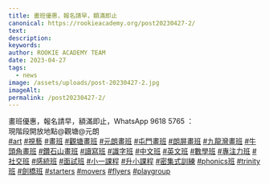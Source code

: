 ```yaml
---
title: 畫班優惠，報名請早，額滿即止
canonical: https://rookieacademy.org/post20230427-2/
text: 
description: 
keywords: 
author: ROOKIE ACADEMY TEAM
date: 2023-04-27
tags:
  - news
image: /assets/uploads/post-20230427-2.jpg
imageAlt: 
permalink: /post20230427-2/
---
```


<span class="x193iq5w xeuugli x13faqbe x1vvkbs x1xmvt09 x1lliihq x1s928wv xhkezso x1gmr53x x1cpjm7i x1fgarty x1943h6x xudqn12 x3x7a5m x6prxxf xvq8zen xo1l8bm xzsf02u x1yc453h" dir="auto"><div class="xdj266r x11i5rnm xat24cr x1mh8g0r x1vvkbs x126k92a"><div dir="auto" style="text-align: start;">畫班優惠，報名請早，額滿即止，WhatsApp 9618 5765 ：</div></div><div class="x11i5rnm xat24cr x1mh8g0r x1vvkbs xtlvy1s x126k92a"><div dir="auto" style="text-align: start;">現階段開放地點@觀塘@元朗</div></div><div class="x11i5rnm xat24cr x1mh8g0r x1vvkbs xtlvy1s x126k92a"><div dir="auto" style="text-align: start;"><span><a class="x1i10hfl xjbqb8w x6umtig x1b1mbwd xaqea5y xav7gou x9f619 x1ypdohk xt0psk2 xe8uvvx xdj266r x11i5rnm xat24cr x1mh8g0r xexx8yu x4uap5 x18d9i69 xkhd6sd x16tdsg8 x1hl2dhg xggy1nq x1a2a7pz xt0b8zv x1qq9wsj xo1l8bm" href="https://www.facebook.com/hashtag/art?__eep__=6&amp;__cft__[0]=AZVKUNbbzKyUCO7lWUfulfkyUdlHQtJWAyMX0VB5-ckogkdAX-dWk7-8v3doGkIfYDDxNzXlKdirpLzlmCx_5u-XAV8QIlFeAvmUZML2cFetcwZgu3QMP6uzqPrxw6T-TpKkXQjyvnkGfWZ1YBGbkyDl81vLjbjj8fBGSoYvC2hb4Xk-sXacW-bIbWbtCInBJrs&amp;__tn__=*NK-R" role="link" tabindex="0">#art</a></span> <span><a class="x1i10hfl xjbqb8w x6umtig x1b1mbwd xaqea5y xav7gou x9f619 x1ypdohk xt0psk2 xe8uvvx xdj266r x11i5rnm xat24cr x1mh8g0r xexx8yu x4uap5 x18d9i69 xkhd6sd x16tdsg8 x1hl2dhg xggy1nq x1a2a7pz xt0b8zv x1qq9wsj xo1l8bm" href="https://www.facebook.com/hashtag/%E8%A6%96%E8%97%9D?__eep__=6&amp;__cft__[0]=AZVKUNbbzKyUCO7lWUfulfkyUdlHQtJWAyMX0VB5-ckogkdAX-dWk7-8v3doGkIfYDDxNzXlKdirpLzlmCx_5u-XAV8QIlFeAvmUZML2cFetcwZgu3QMP6uzqPrxw6T-TpKkXQjyvnkGfWZ1YBGbkyDl81vLjbjj8fBGSoYvC2hb4Xk-sXacW-bIbWbtCInBJrs&amp;__tn__=*NK-R" role="link" tabindex="0">#視藝</a></span> <span><a class="x1i10hfl xjbqb8w x6umtig x1b1mbwd xaqea5y xav7gou x9f619 x1ypdohk xt0psk2 xe8uvvx xdj266r x11i5rnm xat24cr x1mh8g0r xexx8yu x4uap5 x18d9i69 xkhd6sd x16tdsg8 x1hl2dhg xggy1nq x1a2a7pz xt0b8zv x1qq9wsj xo1l8bm" href="https://www.facebook.com/hashtag/%E7%95%AB%E7%8F%AD?__eep__=6&amp;__cft__[0]=AZVKUNbbzKyUCO7lWUfulfkyUdlHQtJWAyMX0VB5-ckogkdAX-dWk7-8v3doGkIfYDDxNzXlKdirpLzlmCx_5u-XAV8QIlFeAvmUZML2cFetcwZgu3QMP6uzqPrxw6T-TpKkXQjyvnkGfWZ1YBGbkyDl81vLjbjj8fBGSoYvC2hb4Xk-sXacW-bIbWbtCInBJrs&amp;__tn__=*NK-R" role="link" tabindex="0">#畫班</a></span> <span><a class="x1i10hfl xjbqb8w x6umtig x1b1mbwd xaqea5y xav7gou x9f619 x1ypdohk xt0psk2 xe8uvvx xdj266r x11i5rnm xat24cr x1mh8g0r xexx8yu x4uap5 x18d9i69 xkhd6sd x16tdsg8 x1hl2dhg xggy1nq x1a2a7pz xt0b8zv x1qq9wsj xo1l8bm" href="https://www.facebook.com/hashtag/%E8%A7%80%E5%A1%98%E7%95%AB%E7%8F%AD?__eep__=6&amp;__cft__[0]=AZVKUNbbzKyUCO7lWUfulfkyUdlHQtJWAyMX0VB5-ckogkdAX-dWk7-8v3doGkIfYDDxNzXlKdirpLzlmCx_5u-XAV8QIlFeAvmUZML2cFetcwZgu3QMP6uzqPrxw6T-TpKkXQjyvnkGfWZ1YBGbkyDl81vLjbjj8fBGSoYvC2hb4Xk-sXacW-bIbWbtCInBJrs&amp;__tn__=*NK-R" role="link" tabindex="0">#觀塘畫班</a></span> <span><a class="x1i10hfl xjbqb8w x6umtig x1b1mbwd xaqea5y xav7gou x9f619 x1ypdohk xt0psk2 xe8uvvx xdj266r x11i5rnm xat24cr x1mh8g0r xexx8yu x4uap5 x18d9i69 xkhd6sd x16tdsg8 x1hl2dhg xggy1nq x1a2a7pz xt0b8zv x1qq9wsj xo1l8bm" href="https://www.facebook.com/hashtag/%E5%85%83%E6%9C%97%E7%95%AB%E7%8F%AD?__eep__=6&amp;__cft__[0]=AZVKUNbbzKyUCO7lWUfulfkyUdlHQtJWAyMX0VB5-ckogkdAX-dWk7-8v3doGkIfYDDxNzXlKdirpLzlmCx_5u-XAV8QIlFeAvmUZML2cFetcwZgu3QMP6uzqPrxw6T-TpKkXQjyvnkGfWZ1YBGbkyDl81vLjbjj8fBGSoYvC2hb4Xk-sXacW-bIbWbtCInBJrs&amp;__tn__=*NK-R" role="link" tabindex="0">#元朗畫班</a></span> <span><a class="x1i10hfl xjbqb8w x6umtig x1b1mbwd xaqea5y xav7gou x9f619 x1ypdohk xt0psk2 xe8uvvx xdj266r x11i5rnm xat24cr x1mh8g0r xexx8yu x4uap5 x18d9i69 xkhd6sd x16tdsg8 x1hl2dhg xggy1nq x1a2a7pz xt0b8zv x1qq9wsj xo1l8bm" href="https://www.facebook.com/hashtag/%E5%B1%AF%E9%96%80%E7%95%AB%E7%8F%AD?__eep__=6&amp;__cft__[0]=AZVKUNbbzKyUCO7lWUfulfkyUdlHQtJWAyMX0VB5-ckogkdAX-dWk7-8v3doGkIfYDDxNzXlKdirpLzlmCx_5u-XAV8QIlFeAvmUZML2cFetcwZgu3QMP6uzqPrxw6T-TpKkXQjyvnkGfWZ1YBGbkyDl81vLjbjj8fBGSoYvC2hb4Xk-sXacW-bIbWbtCInBJrs&amp;__tn__=*NK-R" role="link" tabindex="0">#屯門畫班</a></span> <span><a class="x1i10hfl xjbqb8w x6umtig x1b1mbwd xaqea5y xav7gou x9f619 x1ypdohk xt0psk2 xe8uvvx xdj266r x11i5rnm xat24cr x1mh8g0r xexx8yu x4uap5 x18d9i69 xkhd6sd x16tdsg8 x1hl2dhg xggy1nq x1a2a7pz xt0b8zv x1qq9wsj xo1l8bm" href="https://www.facebook.com/hashtag/%E6%9C%97%E5%B1%8F%E7%95%AB%E7%8F%AD?__eep__=6&amp;__cft__[0]=AZVKUNbbzKyUCO7lWUfulfkyUdlHQtJWAyMX0VB5-ckogkdAX-dWk7-8v3doGkIfYDDxNzXlKdirpLzlmCx_5u-XAV8QIlFeAvmUZML2cFetcwZgu3QMP6uzqPrxw6T-TpKkXQjyvnkGfWZ1YBGbkyDl81vLjbjj8fBGSoYvC2hb4Xk-sXacW-bIbWbtCInBJrs&amp;__tn__=*NK-R" role="link" tabindex="0">#朗屏畫班</a></span> <span><a class="x1i10hfl xjbqb8w x6umtig x1b1mbwd xaqea5y xav7gou x9f619 x1ypdohk xt0psk2 xe8uvvx xdj266r x11i5rnm xat24cr x1mh8g0r xexx8yu x4uap5 x18d9i69 xkhd6sd x16tdsg8 x1hl2dhg xggy1nq x1a2a7pz xt0b8zv x1qq9wsj xo1l8bm" href="https://www.facebook.com/hashtag/%E4%B9%9D%E9%BE%8D%E7%81%A3%E7%95%AB%E7%8F%AD?__eep__=6&amp;__cft__[0]=AZVKUNbbzKyUCO7lWUfulfkyUdlHQtJWAyMX0VB5-ckogkdAX-dWk7-8v3doGkIfYDDxNzXlKdirpLzlmCx_5u-XAV8QIlFeAvmUZML2cFetcwZgu3QMP6uzqPrxw6T-TpKkXQjyvnkGfWZ1YBGbkyDl81vLjbjj8fBGSoYvC2hb4Xk-sXacW-bIbWbtCInBJrs&amp;__tn__=*NK-R" role="link" tabindex="0">#九龍灣畫班</a></span> <span><a class="x1i10hfl xjbqb8w x6umtig x1b1mbwd xaqea5y xav7gou x9f619 x1ypdohk xt0psk2 xe8uvvx xdj266r x11i5rnm xat24cr x1mh8g0r xexx8yu x4uap5 x18d9i69 xkhd6sd x16tdsg8 x1hl2dhg xggy1nq x1a2a7pz xt0b8zv x1qq9wsj xo1l8bm" href="https://www.facebook.com/hashtag/%E7%89%9B%E9%A0%AD%E8%A7%92%E7%95%AB%E7%8F%AD?__eep__=6&amp;__cft__[0]=AZVKUNbbzKyUCO7lWUfulfkyUdlHQtJWAyMX0VB5-ckogkdAX-dWk7-8v3doGkIfYDDxNzXlKdirpLzlmCx_5u-XAV8QIlFeAvmUZML2cFetcwZgu3QMP6uzqPrxw6T-TpKkXQjyvnkGfWZ1YBGbkyDl81vLjbjj8fBGSoYvC2hb4Xk-sXacW-bIbWbtCInBJrs&amp;__tn__=*NK-R" role="link" tabindex="0">#牛頭角畫班</a></span> <span><a class="x1i10hfl xjbqb8w x6umtig x1b1mbwd xaqea5y xav7gou x9f619 x1ypdohk xt0psk2 xe8uvvx xdj266r x11i5rnm xat24cr x1mh8g0r xexx8yu x4uap5 x18d9i69 xkhd6sd x16tdsg8 x1hl2dhg xggy1nq x1a2a7pz xt0b8zv x1qq9wsj xo1l8bm" href="https://www.facebook.com/hashtag/%E9%91%BD%E7%9F%B3%E5%B1%B1%E7%95%AB%E7%8F%AD?__eep__=6&amp;__cft__[0]=AZVKUNbbzKyUCO7lWUfulfkyUdlHQtJWAyMX0VB5-ckogkdAX-dWk7-8v3doGkIfYDDxNzXlKdirpLzlmCx_5u-XAV8QIlFeAvmUZML2cFetcwZgu3QMP6uzqPrxw6T-TpKkXQjyvnkGfWZ1YBGbkyDl81vLjbjj8fBGSoYvC2hb4Xk-sXacW-bIbWbtCInBJrs&amp;__tn__=*NK-R" role="link" tabindex="0">#鑽石山畫班</a></span> <span><a class="x1i10hfl xjbqb8w x6umtig x1b1mbwd xaqea5y xav7gou x9f619 x1ypdohk xt0psk2 xe8uvvx xdj266r x11i5rnm xat24cr x1mh8g0r xexx8yu x4uap5 x18d9i69 xkhd6sd x16tdsg8 x1hl2dhg xggy1nq x1a2a7pz xt0b8zv x1qq9wsj xo1l8bm" href="https://www.facebook.com/hashtag/%E8%AE%80%E5%AF%AB%E7%8F%AD?__eep__=6&amp;__cft__[0]=AZVKUNbbzKyUCO7lWUfulfkyUdlHQtJWAyMX0VB5-ckogkdAX-dWk7-8v3doGkIfYDDxNzXlKdirpLzlmCx_5u-XAV8QIlFeAvmUZML2cFetcwZgu3QMP6uzqPrxw6T-TpKkXQjyvnkGfWZ1YBGbkyDl81vLjbjj8fBGSoYvC2hb4Xk-sXacW-bIbWbtCInBJrs&amp;__tn__=*NK-R" role="link" tabindex="0">#讀寫班</a></span> <span><a class="x1i10hfl xjbqb8w x6umtig x1b1mbwd xaqea5y xav7gou x9f619 x1ypdohk xt0psk2 xe8uvvx xdj266r x11i5rnm xat24cr x1mh8g0r xexx8yu x4uap5 x18d9i69 xkhd6sd x16tdsg8 x1hl2dhg xggy1nq x1a2a7pz xt0b8zv x1qq9wsj xo1l8bm" href="https://www.facebook.com/hashtag/%E8%AD%98%E5%AD%97%E7%8F%AD?__eep__=6&amp;__cft__[0]=AZVKUNbbzKyUCO7lWUfulfkyUdlHQtJWAyMX0VB5-ckogkdAX-dWk7-8v3doGkIfYDDxNzXlKdirpLzlmCx_5u-XAV8QIlFeAvmUZML2cFetcwZgu3QMP6uzqPrxw6T-TpKkXQjyvnkGfWZ1YBGbkyDl81vLjbjj8fBGSoYvC2hb4Xk-sXacW-bIbWbtCInBJrs&amp;__tn__=*NK-R" role="link" tabindex="0">#識字班</a></span> <span><a class="x1i10hfl xjbqb8w x6umtig x1b1mbwd xaqea5y xav7gou x9f619 x1ypdohk xt0psk2 xe8uvvx xdj266r x11i5rnm xat24cr x1mh8g0r xexx8yu x4uap5 x18d9i69 xkhd6sd x16tdsg8 x1hl2dhg xggy1nq x1a2a7pz xt0b8zv x1qq9wsj xo1l8bm" href="https://www.facebook.com/hashtag/%E4%B8%AD%E6%96%87%E7%8F%AD?__eep__=6&amp;__cft__[0]=AZVKUNbbzKyUCO7lWUfulfkyUdlHQtJWAyMX0VB5-ckogkdAX-dWk7-8v3doGkIfYDDxNzXlKdirpLzlmCx_5u-XAV8QIlFeAvmUZML2cFetcwZgu3QMP6uzqPrxw6T-TpKkXQjyvnkGfWZ1YBGbkyDl81vLjbjj8fBGSoYvC2hb4Xk-sXacW-bIbWbtCInBJrs&amp;__tn__=*NK-R" role="link" tabindex="0">#中文班</a></span> <span><a class="x1i10hfl xjbqb8w x6umtig x1b1mbwd xaqea5y xav7gou x9f619 x1ypdohk xt0psk2 xe8uvvx xdj266r x11i5rnm xat24cr x1mh8g0r xexx8yu x4uap5 x18d9i69 xkhd6sd x16tdsg8 x1hl2dhg xggy1nq x1a2a7pz xt0b8zv x1qq9wsj xo1l8bm" href="https://www.facebook.com/hashtag/%E8%8B%B1%E6%96%87%E7%8F%AD?__eep__=6&amp;__cft__[0]=AZVKUNbbzKyUCO7lWUfulfkyUdlHQtJWAyMX0VB5-ckogkdAX-dWk7-8v3doGkIfYDDxNzXlKdirpLzlmCx_5u-XAV8QIlFeAvmUZML2cFetcwZgu3QMP6uzqPrxw6T-TpKkXQjyvnkGfWZ1YBGbkyDl81vLjbjj8fBGSoYvC2hb4Xk-sXacW-bIbWbtCInBJrs&amp;__tn__=*NK-R" role="link" tabindex="0">#英文班</a></span> <span><a class="x1i10hfl xjbqb8w x6umtig x1b1mbwd xaqea5y xav7gou x9f619 x1ypdohk xt0psk2 xe8uvvx xdj266r x11i5rnm xat24cr x1mh8g0r xexx8yu x4uap5 x18d9i69 xkhd6sd x16tdsg8 x1hl2dhg xggy1nq x1a2a7pz xt0b8zv x1qq9wsj xo1l8bm" href="https://www.facebook.com/hashtag/%E6%95%B8%E5%AD%B8%E7%8F%AD?__eep__=6&amp;__cft__[0]=AZVKUNbbzKyUCO7lWUfulfkyUdlHQtJWAyMX0VB5-ckogkdAX-dWk7-8v3doGkIfYDDxNzXlKdirpLzlmCx_5u-XAV8QIlFeAvmUZML2cFetcwZgu3QMP6uzqPrxw6T-TpKkXQjyvnkGfWZ1YBGbkyDl81vLjbjj8fBGSoYvC2hb4Xk-sXacW-bIbWbtCInBJrs&amp;__tn__=*NK-R" role="link" tabindex="0">#數學班</a></span> <span><a class="x1i10hfl xjbqb8w x6umtig x1b1mbwd xaqea5y xav7gou x9f619 x1ypdohk xt0psk2 xe8uvvx xdj266r x11i5rnm xat24cr x1mh8g0r xexx8yu x4uap5 x18d9i69 xkhd6sd x16tdsg8 x1hl2dhg xggy1nq x1a2a7pz xt0b8zv x1qq9wsj xo1l8bm" href="https://www.facebook.com/hashtag/%E5%B0%88%E6%B3%A8%E5%8A%9B%E7%8F%AD?__eep__=6&amp;__cft__[0]=AZVKUNbbzKyUCO7lWUfulfkyUdlHQtJWAyMX0VB5-ckogkdAX-dWk7-8v3doGkIfYDDxNzXlKdirpLzlmCx_5u-XAV8QIlFeAvmUZML2cFetcwZgu3QMP6uzqPrxw6T-TpKkXQjyvnkGfWZ1YBGbkyDl81vLjbjj8fBGSoYvC2hb4Xk-sXacW-bIbWbtCInBJrs&amp;__tn__=*NK-R" role="link" tabindex="0">#專注力班</a></span> <span><a class="x1i10hfl xjbqb8w x6umtig x1b1mbwd xaqea5y xav7gou x9f619 x1ypdohk xt0psk2 xe8uvvx xdj266r x11i5rnm xat24cr x1mh8g0r xexx8yu x4uap5 x18d9i69 xkhd6sd x16tdsg8 x1hl2dhg xggy1nq x1a2a7pz xt0b8zv x1qq9wsj xo1l8bm" href="https://www.facebook.com/hashtag/%E7%A4%BE%E4%BA%A4%E7%8F%AD?__eep__=6&amp;__cft__[0]=AZVKUNbbzKyUCO7lWUfulfkyUdlHQtJWAyMX0VB5-ckogkdAX-dWk7-8v3doGkIfYDDxNzXlKdirpLzlmCx_5u-XAV8QIlFeAvmUZML2cFetcwZgu3QMP6uzqPrxw6T-TpKkXQjyvnkGfWZ1YBGbkyDl81vLjbjj8fBGSoYvC2hb4Xk-sXacW-bIbWbtCInBJrs&amp;__tn__=*NK-R" role="link" tabindex="0">#社交班</a></span> <span><a class="x1i10hfl xjbqb8w x6umtig x1b1mbwd xaqea5y xav7gou x9f619 x1ypdohk xt0psk2 xe8uvvx xdj266r x11i5rnm xat24cr x1mh8g0r xexx8yu x4uap5 x18d9i69 xkhd6sd x16tdsg8 x1hl2dhg xggy1nq x1a2a7pz xt0b8zv x1qq9wsj xo1l8bm" href="https://www.facebook.com/hashtag/%E6%84%9F%E7%B5%B1%E7%8F%AD?__eep__=6&amp;__cft__[0]=AZVKUNbbzKyUCO7lWUfulfkyUdlHQtJWAyMX0VB5-ckogkdAX-dWk7-8v3doGkIfYDDxNzXlKdirpLzlmCx_5u-XAV8QIlFeAvmUZML2cFetcwZgu3QMP6uzqPrxw6T-TpKkXQjyvnkGfWZ1YBGbkyDl81vLjbjj8fBGSoYvC2hb4Xk-sXacW-bIbWbtCInBJrs&amp;__tn__=*NK-R" role="link" tabindex="0">#感統班</a></span> <span><a class="x1i10hfl xjbqb8w x6umtig x1b1mbwd xaqea5y xav7gou x9f619 x1ypdohk xt0psk2 xe8uvvx xdj266r x11i5rnm xat24cr x1mh8g0r xexx8yu x4uap5 x18d9i69 xkhd6sd x16tdsg8 x1hl2dhg xggy1nq x1a2a7pz xt0b8zv x1qq9wsj xo1l8bm" href="https://www.facebook.com/hashtag/%E9%9D%A2%E8%A9%A6%E7%8F%AD?__eep__=6&amp;__cft__[0]=AZVKUNbbzKyUCO7lWUfulfkyUdlHQtJWAyMX0VB5-ckogkdAX-dWk7-8v3doGkIfYDDxNzXlKdirpLzlmCx_5u-XAV8QIlFeAvmUZML2cFetcwZgu3QMP6uzqPrxw6T-TpKkXQjyvnkGfWZ1YBGbkyDl81vLjbjj8fBGSoYvC2hb4Xk-sXacW-bIbWbtCInBJrs&amp;__tn__=*NK-R" role="link" tabindex="0">#面試班</a></span> <span><a class="x1i10hfl xjbqb8w x6umtig x1b1mbwd xaqea5y xav7gou x9f619 x1ypdohk xt0psk2 xe8uvvx xdj266r x11i5rnm xat24cr x1mh8g0r xexx8yu x4uap5 x18d9i69 xkhd6sd x16tdsg8 x1hl2dhg xggy1nq x1a2a7pz xt0b8zv x1qq9wsj xo1l8bm" href="https://www.facebook.com/hashtag/%E5%B0%8F%E4%B8%80%E8%AA%B2%E7%A8%8B?__eep__=6&amp;__cft__[0]=AZVKUNbbzKyUCO7lWUfulfkyUdlHQtJWAyMX0VB5-ckogkdAX-dWk7-8v3doGkIfYDDxNzXlKdirpLzlmCx_5u-XAV8QIlFeAvmUZML2cFetcwZgu3QMP6uzqPrxw6T-TpKkXQjyvnkGfWZ1YBGbkyDl81vLjbjj8fBGSoYvC2hb4Xk-sXacW-bIbWbtCInBJrs&amp;__tn__=*NK-R" role="link" tabindex="0">#小一課程</a></span> <span><a class="x1i10hfl xjbqb8w x6umtig x1b1mbwd xaqea5y xav7gou x9f619 x1ypdohk xt0psk2 xe8uvvx xdj266r x11i5rnm xat24cr x1mh8g0r xexx8yu x4uap5 x18d9i69 xkhd6sd x16tdsg8 x1hl2dhg xggy1nq x1a2a7pz xt0b8zv x1qq9wsj xo1l8bm" href="https://www.facebook.com/hashtag/%E5%8D%87%E5%B0%8F%E8%AA%B2%E7%A8%8B?__eep__=6&amp;__cft__[0]=AZVKUNbbzKyUCO7lWUfulfkyUdlHQtJWAyMX0VB5-ckogkdAX-dWk7-8v3doGkIfYDDxNzXlKdirpLzlmCx_5u-XAV8QIlFeAvmUZML2cFetcwZgu3QMP6uzqPrxw6T-TpKkXQjyvnkGfWZ1YBGbkyDl81vLjbjj8fBGSoYvC2hb4Xk-sXacW-bIbWbtCInBJrs&amp;__tn__=*NK-R" role="link" tabindex="0">#升小課程</a></span> <span><a class="x1i10hfl xjbqb8w x6umtig x1b1mbwd xaqea5y xav7gou x9f619 x1ypdohk xt0psk2 xe8uvvx xdj266r x11i5rnm xat24cr x1mh8g0r xexx8yu x4uap5 x18d9i69 xkhd6sd x16tdsg8 x1hl2dhg xggy1nq x1a2a7pz xt0b8zv x1qq9wsj xo1l8bm" href="https://www.facebook.com/hashtag/%E5%AF%86%E9%9B%86%E5%BC%8F%E8%A8%93%E7%B7%B4?__eep__=6&amp;__cft__[0]=AZVKUNbbzKyUCO7lWUfulfkyUdlHQtJWAyMX0VB5-ckogkdAX-dWk7-8v3doGkIfYDDxNzXlKdirpLzlmCx_5u-XAV8QIlFeAvmUZML2cFetcwZgu3QMP6uzqPrxw6T-TpKkXQjyvnkGfWZ1YBGbkyDl81vLjbjj8fBGSoYvC2hb4Xk-sXacW-bIbWbtCInBJrs&amp;__tn__=*NK-R" role="link" tabindex="0">#密集式訓練</a></span> <span><a class="x1i10hfl xjbqb8w x6umtig x1b1mbwd xaqea5y xav7gou x9f619 x1ypdohk xt0psk2 xe8uvvx xdj266r x11i5rnm xat24cr x1mh8g0r xexx8yu x4uap5 x18d9i69 xkhd6sd x16tdsg8 x1hl2dhg xggy1nq x1a2a7pz xt0b8zv x1qq9wsj xo1l8bm" href="https://www.facebook.com/hashtag/phonics%E7%8F%AD?__eep__=6&amp;__cft__[0]=AZVKUNbbzKyUCO7lWUfulfkyUdlHQtJWAyMX0VB5-ckogkdAX-dWk7-8v3doGkIfYDDxNzXlKdirpLzlmCx_5u-XAV8QIlFeAvmUZML2cFetcwZgu3QMP6uzqPrxw6T-TpKkXQjyvnkGfWZ1YBGbkyDl81vLjbjj8fBGSoYvC2hb4Xk-sXacW-bIbWbtCInBJrs&amp;__tn__=*NK-R" role="link" tabindex="0">#phonics班</a></span> <span><a class="x1i10hfl xjbqb8w x6umtig x1b1mbwd xaqea5y xav7gou x9f619 x1ypdohk xt0psk2 xe8uvvx xdj266r x11i5rnm xat24cr x1mh8g0r xexx8yu x4uap5 x18d9i69 xkhd6sd x16tdsg8 x1hl2dhg xggy1nq x1a2a7pz xt0b8zv x1qq9wsj xo1l8bm" href="https://www.facebook.com/hashtag/trinity%E7%8F%AD?__eep__=6&amp;__cft__[0]=AZVKUNbbzKyUCO7lWUfulfkyUdlHQtJWAyMX0VB5-ckogkdAX-dWk7-8v3doGkIfYDDxNzXlKdirpLzlmCx_5u-XAV8QIlFeAvmUZML2cFetcwZgu3QMP6uzqPrxw6T-TpKkXQjyvnkGfWZ1YBGbkyDl81vLjbjj8fBGSoYvC2hb4Xk-sXacW-bIbWbtCInBJrs&amp;__tn__=*NK-R" role="link" tabindex="0">#trinity班</a></span> <span><a class="x1i10hfl xjbqb8w x6umtig x1b1mbwd xaqea5y xav7gou x9f619 x1ypdohk xt0psk2 xe8uvvx xdj266r x11i5rnm xat24cr x1mh8g0r xexx8yu x4uap5 x18d9i69 xkhd6sd x16tdsg8 x1hl2dhg xggy1nq x1a2a7pz xt0b8zv x1qq9wsj xo1l8bm" href="https://www.facebook.com/hashtag/%E5%8A%8D%E6%A9%8B%E7%8F%AD?__eep__=6&amp;__cft__[0]=AZVKUNbbzKyUCO7lWUfulfkyUdlHQtJWAyMX0VB5-ckogkdAX-dWk7-8v3doGkIfYDDxNzXlKdirpLzlmCx_5u-XAV8QIlFeAvmUZML2cFetcwZgu3QMP6uzqPrxw6T-TpKkXQjyvnkGfWZ1YBGbkyDl81vLjbjj8fBGSoYvC2hb4Xk-sXacW-bIbWbtCInBJrs&amp;__tn__=*NK-R" role="link" tabindex="0">#劍橋班</a></span> <span><a class="x1i10hfl xjbqb8w x6umtig x1b1mbwd xaqea5y xav7gou x9f619 x1ypdohk xt0psk2 xe8uvvx xdj266r x11i5rnm xat24cr x1mh8g0r xexx8yu x4uap5 x18d9i69 xkhd6sd x16tdsg8 x1hl2dhg xggy1nq x1a2a7pz xt0b8zv x1qq9wsj xo1l8bm" href="https://www.facebook.com/hashtag/starters?__eep__=6&amp;__cft__[0]=AZVKUNbbzKyUCO7lWUfulfkyUdlHQtJWAyMX0VB5-ckogkdAX-dWk7-8v3doGkIfYDDxNzXlKdirpLzlmCx_5u-XAV8QIlFeAvmUZML2cFetcwZgu3QMP6uzqPrxw6T-TpKkXQjyvnkGfWZ1YBGbkyDl81vLjbjj8fBGSoYvC2hb4Xk-sXacW-bIbWbtCInBJrs&amp;__tn__=*NK-R" role="link" tabindex="0">#starters</a></span> <span><a class="x1i10hfl xjbqb8w x6umtig x1b1mbwd xaqea5y xav7gou x9f619 x1ypdohk xt0psk2 xe8uvvx xdj266r x11i5rnm xat24cr x1mh8g0r xexx8yu x4uap5 x18d9i69 xkhd6sd x16tdsg8 x1hl2dhg xggy1nq x1a2a7pz xt0b8zv x1qq9wsj xo1l8bm" href="https://www.facebook.com/hashtag/movers?__eep__=6&amp;__cft__[0]=AZVKUNbbzKyUCO7lWUfulfkyUdlHQtJWAyMX0VB5-ckogkdAX-dWk7-8v3doGkIfYDDxNzXlKdirpLzlmCx_5u-XAV8QIlFeAvmUZML2cFetcwZgu3QMP6uzqPrxw6T-TpKkXQjyvnkGfWZ1YBGbkyDl81vLjbjj8fBGSoYvC2hb4Xk-sXacW-bIbWbtCInBJrs&amp;__tn__=*NK-R" role="link" tabindex="0">#movers</a></span> <span><a class="x1i10hfl xjbqb8w x6umtig x1b1mbwd xaqea5y xav7gou x9f619 x1ypdohk xt0psk2 xe8uvvx xdj266r x11i5rnm xat24cr x1mh8g0r xexx8yu x4uap5 x18d9i69 xkhd6sd x16tdsg8 x1hl2dhg xggy1nq x1a2a7pz xt0b8zv x1qq9wsj xo1l8bm" href="https://www.facebook.com/hashtag/flyers?__eep__=6&amp;__cft__[0]=AZVKUNbbzKyUCO7lWUfulfkyUdlHQtJWAyMX0VB5-ckogkdAX-dWk7-8v3doGkIfYDDxNzXlKdirpLzlmCx_5u-XAV8QIlFeAvmUZML2cFetcwZgu3QMP6uzqPrxw6T-TpKkXQjyvnkGfWZ1YBGbkyDl81vLjbjj8fBGSoYvC2hb4Xk-sXacW-bIbWbtCInBJrs&amp;__tn__=*NK-R" role="link" tabindex="0">#flyers</a></span> <span><a class="x1i10hfl xjbqb8w x6umtig x1b1mbwd xaqea5y xav7gou x9f619 x1ypdohk xt0psk2 xe8uvvx xdj266r x11i5rnm xat24cr x1mh8g0r xexx8yu x4uap5 x18d9i69 xkhd6sd x16tdsg8 x1hl2dhg xggy1nq x1a2a7pz xt0b8zv x1qq9wsj xo1l8bm" href="https://www.facebook.com/hashtag/playgroup?__eep__=6&amp;__cft__[0]=AZVKUNbbzKyUCO7lWUfulfkyUdlHQtJWAyMX0VB5-ckogkdAX-dWk7-8v3doGkIfYDDxNzXlKdirpLzlmCx_5u-XAV8QIlFeAvmUZML2cFetcwZgu3QMP6uzqPrxw6T-TpKkXQjyvnkGfWZ1YBGbkyDl81vLjbjj8fBGSoYvC2hb4Xk-sXacW-bIbWbtCInBJrs&amp;__tn__=*NK-R" role="link" tabindex="0">#playgroup</a></span></div></div></span>